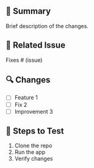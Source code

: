 ## 📝 Summary
Brief description of the changes.

## 📌 Related Issue
Fixes # (issue)

## 🔍 Changes
- [ ] Feature 1
- [ ] Fix 2
- [ ] Improvement 3

## 🚀 Steps to Test
1. Clone the repo
2. Run the app
3. Verify changes